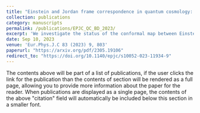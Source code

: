 ```yaml
---
title: "Einstein and Jordan frame correspondence in quantum cosmology: expansion-collapse duality"
collection: publications
category: manuscripts
permalink: /publications/EPJC_QC_BD_2023/
excerpt: 'We investigate the status of the conformal map between Einstein and Jordan frames of a scalar-tensor theory at the quantum level with the focus on the apparent paradox: the classical conformal map allows an always expanding Einstein frame to map to a Jordan frame that is always contracting, and at some point, the formalism maps a classical system (fluctuations are ignorable) to a quantum system (fluctuations are not ignorable). We find that the conformal map holds at the quantum level, and despite having drastically different cosmological evolution, the rise in quantum characteristics in a collapsing frame implies the same in its expanding counterpart. '
date: Sep 10, 2023
venue: 'Eur.Phys.J.C 83 (2023) 9, 803'
paperurl: "https://arxiv.org/pdf/2305.19106"
redirect_to: "https://doi.org/10.1140/epjc/s10052-023-11934-9"
---
```


The contents above will be part of a list of publications, if the user clicks the link for the publication than the contents of section will be rendered as a full page, allowing you to provide more information about the paper for the reader. When publications are displayed as a single page, the contents of the above "citation" field will automatically be included below this section in a smaller font.

